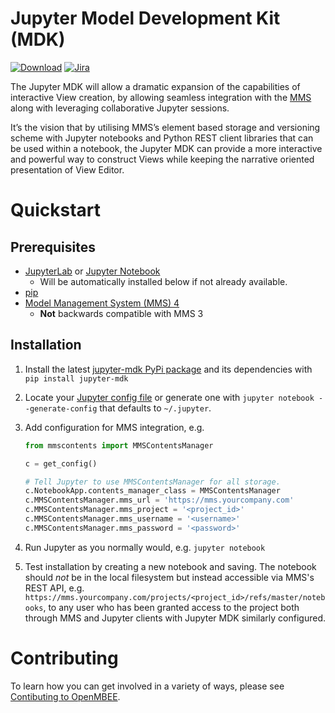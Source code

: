 # Jupyter Model Development Kit (MDK)

[![Download](https://img.shields.io/pypi/v/jupyter-mdk)](https://pypi.org/project/jupyter-mdk/) [![Jira](https://img.shields.io/badge/issues-jira-blue)](https://openmbee.atlassian.net/browse/JMDK)

The Jupyter MDK will allow a dramatic expansion of the capabilities of interactive View creation, by allowing seamless integration with the [MMS](https://github.com/Open-MBEE/mms) along with leveraging collaborative Jupyter sessions.

It’s the vision that by utilising MMS’s element based storage and versioning scheme with Jupyter notebooks and Python REST client libraries that can be used within a notebook, the Jupyter MDK can provide a more interactive and powerful way to construct Views while keeping the narrative oriented presentation of View Editor.

# Quickstart

## Prerequisites

*   [JupyterLab](https://jupyterlab.readthedocs.io/en/stable/index.html) or [Jupyter Notebook](https://jupyter.readthedocs.io/en/latest/index.html)
    * Will be automatically installed below if not already available.
*   [pip](https://pip.pypa.io/en/stable/)
*   [Model Management System (MMS) 4](https://github.com/Open-MBEE/mms)
    * **Not** backwards compatible with MMS 3

## Installation

1.  Install the latest [jupyter-mdk PyPi package](https://pypi.org/project/jupyter-mdk/) and its dependencies with `pip install jupyter-mdk`

2.  Locate your [Jupyter config file](https://jupyter-notebook.readthedocs.io/en/stable/config.html) or generate one with `jupyter notebook --generate-config` that defaults to `~/.jupyter`.

3.  Add configuration for MMS integration, e.g.

    ```python
    from mmscontents import MMSContentsManager

    c = get_config()

    # Tell Jupyter to use MMSContentsManager for all storage.
    c.NotebookApp.contents_manager_class = MMSContentsManager
    c.MMSContentsManager.mms_url = 'https://mms.yourcompany.com'
    c.MMSContentsManager.mms_project = '<project_id>'
    c.MMSContentsManager.mms_username = '<username>'
    c.MMSContentsManager.mms_password = '<password>'
    ```

4.  Run Jupyter as you normally would, e.g. `jupyter notebook`

5.  Test installation by creating a new notebook and saving. The notebook should *not* be in the local filesystem but instead accessible via MMS's REST API, e.g. `https://mms.yourcompany.com/projects/<project_id>/refs/master/notebooks`, to any user who has been granted access to the project both through MMS and Jupyter clients with Jupyter MDK similarly configured.

# Contributing

To learn how you can get involved in a variety of ways, please see [Contibuting to OpenMBEE](https://www.openmbee.org/contribute).
